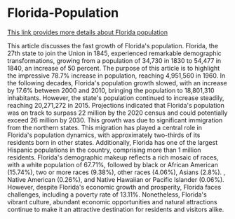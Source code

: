 # Florida-Population

[This link provides more details about Florida population](https://worldpopulationreview.com/states/florida-population)

This article discusses the fast growth of Florida's population. Florida, the 27th state to join the Union in 1845, experienced remarkable demographic transformations, growing from a population of 34,730 in 1830 to 54,477 in 1840, an increase of 50 percent. The purpose of this article is to highlight the impressive 78.7% increase in population, reaching 4,951,560 in 1960. In the following decades, Florida's population growth slowed, with an increase by 17.6% between 2000 and 2010, bringing the population to 18,801,310 inhabitants. However, the state's population continued to increase steadily, reaching 20,271,272 in 2015. Projections indicated that Florida's population was on track to surpass 22 million by the 2020 census and could potentially exceed 26 million by 2030. This growth was due to significant immigration from the northern states. This migration has played a central role in Florida's population dynamics, with approximately two-thirds of its residents born in other states. Additionally, Florida has one of the largest Hispanic populations in the country, comprising more than 1 million residents. Florida's demographic makeup reflects a rich mosaic of races, with a white population of 67.71%, followed by black or African American (15.74%), two or more races (9.38%), other races (4.06%), Asians (2.8%). , Native American (0.26%), and Native Hawaiian or Pacific Islander (0.06%). However, despite Florida's economic growth and prosperity, Florida faces challenges, including a poverty rate of 13.11%. Nonetheless, Florida's vibrant culture, abundant economic opportunities and natural attractions continue to make it an attractive destination for residents and visitors alike.
